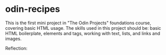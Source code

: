 # odin-recipes
This is the first mini project in "The Odin Projects" foundations course, covering basic HTML usage. The skills used in this project should be: basic HTML boilerplate, elements and tags, working with text, lists, and links and images.

Reflection: